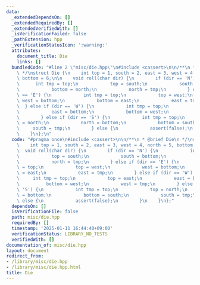 ```yaml
---
data:
  _extendedDependsOn: []
  _extendedRequiredBy: []
  _extendedVerifiedWith: []
  _isVerificationFailed: false
  _pathExtension: hpp
  _verificationStatusIcon: ':warning:'
  attributes:
    document_title: Die
    links: []
  bundledCode: "#line 2 \"misc/die.hpp\"\n#include <cassert>\n\n/**\n * @brief Die\n\
    \ */\nstruct Die {\n    int top = 1, south = 2, east = 3, west = 4, north = 5,\
    \ bottom = 6;\n\n    void roll(char dir) {\n        if (dir == 'N') {\n      \
    \      int tmp = top;\n            top = south;\n            south = bottom;\n\
    \            bottom = north;\n            north = tmp;\n        } else if (dir\
    \ == 'E') {\n            int tmp = top;\n            top = west;\n           \
    \ west = bottom;\n            bottom = east;\n            east = tmp;\n      \
    \  } else if (dir == 'W') {\n            int tmp = top;\n            top = east;\n\
    \            east = bottom;\n            bottom = west;\n            west = tmp;\n\
    \        } else if (dir == 'S') {\n            int tmp = top;\n            top\
    \ = north;\n            north = bottom;\n            bottom = south;\n       \
    \     south = tmp;\n        } else {\n            assert(false);\n        }\n\
    \    }\n};\n"
  code: "#pragma once\n#include <cassert>\n\n/**\n * @brief Die\n */\nstruct Die {\n\
    \    int top = 1, south = 2, east = 3, west = 4, north = 5, bottom = 6;\n\n  \
    \  void roll(char dir) {\n        if (dir == 'N') {\n            int tmp = top;\n\
    \            top = south;\n            south = bottom;\n            bottom = north;\n\
    \            north = tmp;\n        } else if (dir == 'E') {\n            int tmp\
    \ = top;\n            top = west;\n            west = bottom;\n            bottom\
    \ = east;\n            east = tmp;\n        } else if (dir == 'W') {\n       \
    \     int tmp = top;\n            top = east;\n            east = bottom;\n  \
    \          bottom = west;\n            west = tmp;\n        } else if (dir ==\
    \ 'S') {\n            int tmp = top;\n            top = north;\n            north\
    \ = bottom;\n            bottom = south;\n            south = tmp;\n        }\
    \ else {\n            assert(false);\n        }\n    }\n};"
  dependsOn: []
  isVerificationFile: false
  path: misc/die.hpp
  requiredBy: []
  timestamp: '2025-01-11 16:44:40+09:00'
  verificationStatus: LIBRARY_NO_TESTS
  verifiedWith: []
documentation_of: misc/die.hpp
layout: document
redirect_from:
- /library/misc/die.hpp
- /library/misc/die.hpp.html
title: Die
---
```

